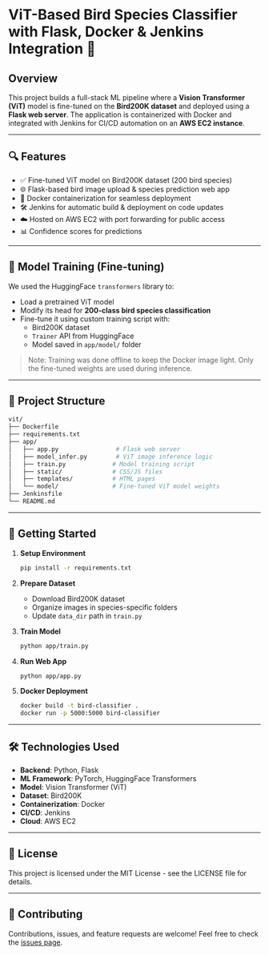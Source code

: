 # ViT-Based Bird Species Classifier with Flask, Docker & Jenkins Integration 🦜

## Overview

This project builds a full-stack ML pipeline where a **Vision Transformer (ViT)** model is fine-tuned on the **Bird200K dataset** and deployed using a **Flask web server**. The application is containerized with Docker and integrated with Jenkins for CI/CD automation on an **AWS EC2 instance**.

---

## 🔍 Features

- ✅ Fine-tuned ViT model on Bird200K dataset (200 bird species)
- 🌐 Flask-based bird image upload & species prediction web app
- 🐳 Docker containerization for seamless deployment
- 🛠️ Jenkins for automatic build & deployment on code updates
- ☁️ Hosted on AWS EC2 with port forwarding for public access
- 📊 Confidence scores for predictions

---

## 🧠 Model Training (Fine-tuning)

We used the HuggingFace `transformers` library to:
- Load a pretrained ViT model
- Modify its head for **200-class bird species classification**
- Fine-tune it using custom training script with:
  - Bird200K dataset
  - `Trainer` API from HuggingFace
  - Model saved in `app/model/` folder

> Note: Training was done offline to keep the Docker image light. Only the fine-tuned weights are used during inference.

---

## 📂 Project Structure

```bash
vit/
├── Dockerfile
├── requirements.txt
├── app/
│   ├── app.py                # Flask web server
│   ├── model_infer.py        # ViT image inference logic
│   ├── train.py             # Model training script
│   ├── static/              # CSS/JS files
│   ├── templates/           # HTML pages
│   └── model/               # Fine-tuned ViT model weights
├── Jenkinsfile
└── README.md
```

---

## 🚀 Getting Started

1. **Setup Environment**
   ```bash
   pip install -r requirements.txt
   ```

2. **Prepare Dataset**
   - Download Bird200K dataset
   - Organize images in species-specific folders
   - Update `data_dir` path in `train.py`

3. **Train Model**
   ```bash
   python app/train.py
   ```

4. **Run Web App**
   ```bash
   python app/app.py
   ```

5. **Docker Deployment**
   ```bash
   docker build -t bird-classifier .
   docker run -p 5000:5000 bird-classifier
   ```

---

## 🛠️ Technologies Used

- **Backend**: Python, Flask
- **ML Framework**: PyTorch, HuggingFace Transformers
- **Model**: Vision Transformer (ViT)
- **Dataset**: Bird200K
- **Containerization**: Docker
- **CI/CD**: Jenkins
- **Cloud**: AWS EC2

---

## 📝 License

This project is licensed under the MIT License - see the LICENSE file for details.

---

## 🤝 Contributing

Contributions, issues, and feature requests are welcome! Feel free to check the [issues page](https://github.com/yourusername/bird-classifier/issues).

